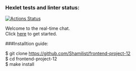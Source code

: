 ### Hexlet tests and linter status:
[![Actions Status](https://github.com/Shamilist/frontend-project-12/workflows/hexlet-check/badge.svg)](https://github.com/Shamilist/frontend-project-12/actions)

Welcome to the real-time chat.   
Сlick [here](https://mychat.up.railway.app/) to get started.


###Installtion guide:  

$ git clone https://github.com/Shamilist/frontend-project-12     
$ cd frontend-project-12    
$ make install
